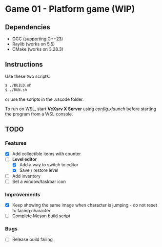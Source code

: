 # Game 01 - Platform game (WIP)

## Dependencies
- GCC (supporting C++23)
- Raylib (works on 5.5)
- CMake (works on 3.28.3)

## Instructions
Use these two scripts:
``` bash
$ ./BUILD.sh
$ ./RUN.sh
```
or use the scripts in the .vscode folder.

To run on WSL, start **VcXsrv X Server** using *config.xlaunch* before starting
the program from a WSL console.

## TODO

### Features

- [x] Add collectible items with counter
- [ ] **Level editor**
  - [x] Add a way to switch to editor
  - [x] Save / restore level
- [ ] Add inventory
- [ ] Set a window/taskbar icon

### Improvements

- [x] Keep showing the same image when character is jumping - do not reset to facing character
- [ ] Complete Meson build script

### Bugs

- [ ] Release build failing
